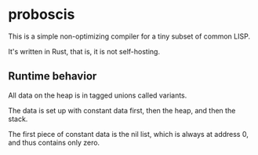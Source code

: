 # proboscis

This is a simple non-optimizing compiler for a tiny subset of common LISP.

It's written in Rust, that is, it is not self-hosting.

## Runtime behavior
All data on the heap is in tagged unions called variants.

The data is set up with constant data first, then the heap, and then the stack.

The first piece of constant data is the nil list, which is always at address 0,
and thus contains only zero.
